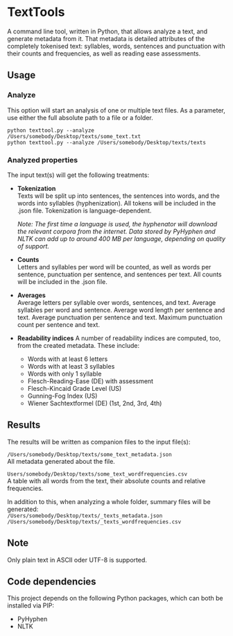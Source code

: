 # TextTools
A command line tool, written in Python, that allows analyze a text, and generate metadata from it. That metadata is detailed attributes of the completely tokenised text: syllables, words, sentences and punctuation with their counts and frequencies, as well as reading ease assessments.

## Usage
### Analyze
This option will start an analysis of one or multiple text files. As a parameter, use either the full absolute path to a file or a folder.

`python texttool.py --analyze /Users/somebody/Desktop/texts/some_text.txt`  
`python texttool.py --analyze /Users/somebody/Desktop/texts/texts`

### Analyzed properties
The input text(s) will get the following treatments:

* **Tokenization**  
Texts will be split up into sentences, the sentences into words, and the words into syllables (hyphenization). All tokens will be included in the .json file. Tokenization is language-dependent.

  *Note: The first time a language is used, the hyphenator will download the relevant corpora from the internet. Data stored by PyHyphen and NLTK can add up to around 400 MB per language, depending on quality of support.*

* **Counts**  
Letters and syllables per word will be counted, as well as words per sentence, punctuation per sentence, and sentences per text. All counts will be included in the .json file.

* **Averages**  
Average letters per syllable over words, sentences, and text. Average syllables per word and sentence. Average word length per sentence and text. Average punctuation per sentence and text. Maximum punctuation count per sentence and text.

* **Readability indices** 
A number of readability indices are computed, too, from the created metadata. These include:

    * Words with at least 6 letters
    * Words with at least 3 syllables
    * Words with only 1 syllable
    * Flesch-Reading-Ease (DE) with assessment
    * Flesch-Kincaid Grade Level (US)
    * Gunning-Fog Index (US)
    * Wiener Sachtextformel (DE) (1st, 2nd, 3rd, 4th)

## Results
The results will be written as companion files to the input file(s):

`/Users/somebody/Desktop/texts/some_text_metadata.json`  
All metadata generated about the file.

`Users/somebody/Desktop/texts/some_text_wordfrequencies.csv`  
A table with all words from the text, their absolute counts and relative frequencies.

In addition to this, when analyzing a whole folder, summary files will be generated:  
`/Users/somebody/Desktop/texts/_texts_metadata.json`  
`/Users/somebody/Desktop/texts/_texts_wordfrequencies.csv`

## Note
Only plain text in ASCII oder UTF-8 is supported.

## Code dependencies
This project depends on the following Python packages, which can both be installed via PIP:

* PyHyphen
* NLTK
